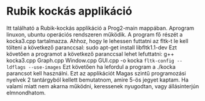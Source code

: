 # Rubik kockás applikáció
Itt található a Rubik-kockás applikáció a Prog2-main mappában. Aprogram linuxon, ubuntu operációs rendszeren működik.
A program fő részét a kocka3.cpp tartalmazza.
Ahhoz, hogy le lehessen futtatni az fltk-t le kell tölteni a következő paranccsal: sudo apt-get install libfltk1.1-dev
Ezt követően a programot a következő paranccsal lehet lefuttatni: g++ kocka3.cpp Graph.cpp Window.cpp GUI.cpp -o kocka `fltk-config --ldflags --use-images`
Ezt követően ha lefordul a program a ./kocka parancsot kell használni.
Ezt az applikációt Magas szintű programozási nyelvek 2 tantárgyból kellett bemutatnom, amire 5-ös jegyet kaptam.
Ha valami miatt nem akarna működni, keressenek nyugodtan, vagy állásinterjún elmnondhatom.
